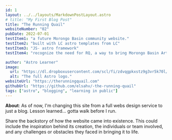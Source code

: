 ```yaml
---
id: 1
layout: ../../layouts/MarkdownPostLayout.astro
# title: "My First Blog Post"
title: "The Running Quail"
websiteNumber: "02"
pubDate: 2022-07-01
testItem1: "a future Morongo Basin community website."
testItem2: "built with LC astro templates from LC"
testItem3: "JS- astro framework"
testItem4: "recognize the need for RQ, a way to bring Morongo Basin Artists together."

author: "Astro Learner"
image:
  url: "https://dl.dropboxusercontent.com/scl/fi/zdvqgpkxstz9g3vr5k70l/1-2-25-rq.png?rlkey=nnsad2qpj4i0e3bti5gkqy8gf&st=46k5gk9p&dl=0"
  alt: "The full Astro logo."
websiteUrl: "https://therunningquail.com"
githubUrl: "https://github.com/elsahv/-the-running-quail"
tags: ["astro", "blogging", "learning in public"]
---
```


**About**: As of now, I'm changing this site from a full webs design service to just a blog. Lesson learned... gotta walk before I run.

Share the backstory of how the website came into existence. This could include the inspiration behind its creation, the individuals or team involved, and any challenges or obstacles they faced in bringing it to life.
<br><br>
